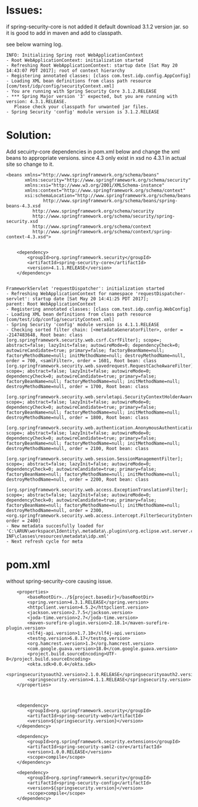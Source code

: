 Issues:
========
if spring-security-core is not added it default download 3.1.2 version jar. so it is good to add in maven and add
to classpath.

see below warning log.

	INFO: Initializing Spring root WebApplicationContext
	- Root WebApplicationContext: initialization started
	- Refreshing Root WebApplicationContext: startup date [Sat May 20 14:43:07 PDT 2017]; root of context hierarchy
	- Registering annotated classes: [class com.test.idp.config.AppConfig]
	- Loading XML bean definitions from class path resource [com/test/idp/config/securityContext.xml]
	- You are running with Spring Security Core 3.1.2.RELEASE
	- *** Spring Major version '3' expected, but you are running with version: 4.3.1.RELEASE. 
	   Please check your classpath for unwanted jar files.
	- Spring Security 'config' module version is 3.1.2.RELEASE


Solution:
==========

Add secuirty-core dependencies in pom.xml below and change the xml beans to appropriate versions.
since 4.3 only exist in xsd no 4.3.1 in actual site so change to it.

	<beans xmlns="http://www.springframework.org/schema/beans"
	       xmlns:security="http://www.springframework.org/schema/security"
	       xmlns:xsi="http://www.w3.org/2001/XMLSchema-instance"
	       xmlns:context="http://www.springframework.org/schema/context"
	       xsi:schemaLocation="http://www.springframework.org/schema/beans
	              http://www.springframework.org/schema/beans/spring-beans-4.3.xsd
		      http://www.springframework.org/schema/security
		      http://www.springframework.org/schema/security/spring-security.xsd 
		      http://www.springframework.org/schema/context 
		      http://www.springframework.org/schema/context/spring-context-4.3.xsd">


		<dependency>
		    <groupId>org.springframework.security</groupId>
		    <artifactId>spring-security-core</artifactId>
		    <version>4.1.1.RELEASE</version>
		</dependency>  
		

	FrameworkServlet 'requestDispatcher': initialization started
	- Refreshing WebApplicationContext for namespace 'requestDispatcher-servlet': startup date [Sat May 20 14:41:25 PDT 2017]; 
	parent: Root WebApplicationContext
	- Registering annotated classes: [class com.test.idp.config.WebConfig]
	- Loading XML bean definitions from class path resource [com/test/idp/config/securityContext.xml]
	- Spring Security 'config' module version is 4.1.1.RELEASE
	- Checking sorted filter chain: [<metadataGeneratorFilter>, order = -2147483648, Root bean: class [org.springframework.security.web.csrf.CsrfFilter]; scope=; abstract=false; lazyInit=false; autowireMode=0; dependencyCheck=0; autowireCandidate=true; primary=false; factoryBeanName=null; factoryMethodName=null; initMethodName=null; destroyMethodName=null, order = 700, <samlFilter>, order = 1601, Root bean: class [org.springframework.security.web.savedrequest.RequestCacheAwareFilter]; scope=; abstract=false; lazyInit=false; autowireMode=0; dependencyCheck=0; autowireCandidate=true; primary=false; factoryBeanName=null; factoryMethodName=null; initMethodName=null; destroyMethodName=null, order = 1700, Root bean: class 
	
	[org.springframework.security.web.servletapi.SecurityContextHolderAwareRequestFilter]; scope=; abstract=false; lazyInit=false; autowireMode=0; dependencyCheck=0; autowireCandidate=true; primary=false; factoryBeanName=null; factoryMethodName=null; initMethodName=null; destroyMethodName=null, order = 1800, Root bean: class 
	
	[org.springframework.security.web.authentication.AnonymousAuthenticationFilter]; scope=; abstract=false; lazyInit=false; autowireMode=0; dependencyCheck=0; autowireCandidate=true; primary=false; factoryBeanName=null; factoryMethodName=null; initMethodName=null; destroyMethodName=null, order = 2100, Root bean: class 
	
	[org.springframework.security.web.session.SessionManagementFilter]; scope=; abstract=false; lazyInit=false; autowireMode=0; dependencyCheck=0; autowireCandidate=true; primary=false; factoryBeanName=null; factoryMethodName=null; initMethodName=null; destroyMethodName=null, order = 2200, Root bean: class 
	
	[org.springframework.security.web.access.ExceptionTranslationFilter]; scope=; abstract=false; lazyInit=false; autowireMode=0; dependencyCheck=0; autowireCandidate=true; primary=false; factoryBeanName=null; factoryMethodName=null; initMethodName=null; destroyMethodName=null, order = 2300, <org.springframework.security.web.access.intercept.FilterSecurityInterceptor#0>, order = 2400]
	- New metadata succesfully loaded for 'C:\ARUN\workspace\Identity\.metadata\.plugins\org.eclipse.wst.server.core\tmp0\wtpwebapps\OauthProfile\WEB-INF\classes\resources\metadata\idp.xml'
	- Next refresh cycle for meta



pom.xml
=======
without spring-security-core causing issue.

		<properties>
			<baseRootDir>../${project.basedir}</baseRootDir>
			<spring.version>4.3.1.RELEASE</spring.version>
			<httpclient.version>4.5.2</httpclient.version>
			<jackson.version>2.7.5</jackson.version>
			<joda-time.version>2.7</joda-time.version>
			<maven-surefire-plugin.version>2.18.1</maven-surefire-plugin.version>
			<slf4j-api.version>1.7.10</slf4j-api.version>
			<testng.version>6.8.17</testng.version>
			<org.hamcrest.version>1.3</org.hamcrest.version>
			<com.google.guava.version>18.0</com.google.guava.version>
			<project.build.sourceEncoding>UTF-8</project.build.sourceEncoding>
			<okta.sdk>0.0.4</okta.sdk>
			<springsecurityoauth2.version>2.1.0.RELEASE</springsecurityoauth2.version>
			<springsecurity.version>4.1.1.RELEASE</springsecurity.version>
		</properties>



		<dependency>
			<groupId>org.springframework.security</groupId>
			<artifactId>spring-security-web</artifactId>
			<version>${springsecurity.version}</version>
		</dependency>

		<dependency>
			<groupId>org.springframework.security.extensions</groupId>
			<artifactId>spring-security-saml2-core</artifactId>
			<version>1.0.0.RELEASE</version>
			<scope>compile</scope>
		</dependency>

		<dependency>
			<groupId>org.springframework.security</groupId>
			<artifactId>spring-security-config</artifactId>
			<version>${springsecurity.version}</version>
			<scope>compile</scope>
		</dependency>


